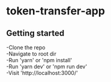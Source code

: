 # token-transfer-app

## Getting started
-Clone the repo\
-Navigate to root dir\
-Run 'yarn' or 'npm install'\
-Run 'yarn dev' or 'npm run dev'\
-Visit 'http://localhost:3000/'
